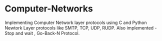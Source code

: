 # Computer-Networks
Implementing Computer Network layer protocols using C and Python 
Newtork Layer protocols like SMTP, TCP, UDP, RUDP.
Also implemented - Stop and wait , Go-Back-N Protocol.


